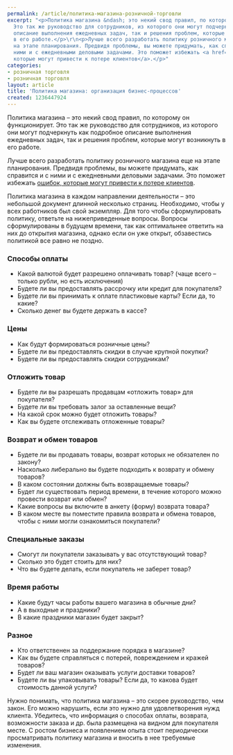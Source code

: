 ```yaml
---
permalink: /article/политика-магазина-розничной-торговли
excerpt: "<p>Политика магазина &ndash; это некий свод правил, по которому он функционирует.
  Это так же руководство для сотрудников, из которого они могут подчеркнуть как подробное
  описание выполнения ежедневных задач, так и решения проблем, которые могут возникнуть
  в его работе.</p>\r\n<p>Лучше всего разработать политику розничного магазина еще
  на этапе планирования. Предвидя проблемы, вы можете придумать, как справится и с
  ними и с ежедневными деловыми задачами. Это поможет избежать <a href=\"http://www.business101.ru/article/10-способов-потерять-покупателя\">ошибок,
  которые могут привести к потере клиентов</a>.</p>"
categories:
- розничная торговля
- розничная торговля
layout: article
title: 'Политика магазина: организация бизнес-процессов'
created: 1236447924
---
```

<p>Политика магазина &ndash; это некий свод правил, по которому он функционирует. Это так же руководство для сотрудников, из которого они могут подчеркнуть как подробное описание выполнения ежедневных задач, так и решения проблем, которые могут возникнуть в его работе.</p>
<p>Лучше всего разработать политику розничного магазина еще на этапе планирования. Предвидя проблемы, вы можете придумать, как справится и с ними и с ежедневными деловыми задачами. Это поможет избежать <a href="http://www.business101.ru/article/10-способов-потерять-покупателя">ошибок, которые могут привести к потере клиентов</a>.</p>
<p>Политика магазина в каждом направлении деятельности &ndash; это небольшой документ длинной несколько страниц. Необходимо, чтобы у всех работников был свой экземпляр. Для того чтобы сформулировать политику, ответьте на нижеприведенные вопросы. Вопросы сформулированы в будущем времени, так как оптимальнее ответить на них до открытия магазина, однако если он уже открыт, обзавестись политикой все равно не поздно.</p>
<h3>Способы оплаты</h3>
<ul>
    <li>Какой валютой будет разрешено оплачивать товар? (чаще всего &ndash; только рубли, но есть исключения)</li>
    <li>Будете ли вы предоставлять рассрочку или кредит для покупателя?</li>
    <li>Будете ли вы принимать к оплате пластиковые карты? Если да, то какие?</li>
    <li>Сколько денег вы будете держать в кассе?</li>
</ul>
<h3>Цены</h3>
<ul>
    <li>Как будут формироваться розничные цены?</li>
    <li>Будете ли вы предоставлять скидки в случае крупной покупки?</li>
    <li>Будете ли вы предоставлять скидки сотрудникам?</li>
</ul>
<h3>Отложить товар</h3>
<ul>
    <li>Будете ли вы разрешать продавцам &laquo;отложить товар&raquo; для покупателя?</li>
    <li>Будете ли вы требовать залог за оставленные вещи?</li>
    <li>На какой срок можно будет отложить товары?</li>
    <li>Как вы будете отслеживать отложенные товары?</li>
</ul>
<h3>Возврат и обмен товаров</h3>
<ul>
    <li>Будете ли вы продавать товары, возврат которых не обязателен по закону?</li>
    <li>Насколько либерально вы будете подходить к возврату и обмену товаров?</li>
    <li>В каком состоянии должны быть  возвращаемые товары?</li>
    <li>Будет ли существовать период времени, в течение которого можно провести возврат или обмен?</li>
    <li>Какие вопросы вы включите в анкету (форму) возврата товара?</li>
    <li>В каком месте вы поместите правила возврата и обмена товаров, чтобы с ними могли ознакомиться покупатели?</li>
</ul>
<h3>Специальные заказы</h3>
<ul>
    <li>Смогут ли покупатели заказывать у вас отсутствующий товар?</li>
    <li>Сколько это будет стоить для них?</li>
    <li>Что вы будете делать, если покупатель не заберет товар?</li>
</ul>
<h3>Время работы</h3>
<ul>
    <li>Какие будут часы работы вашего магазина в обычные дни?</li>
    <li>А в выходные и праздники?</li>
    <li>В какие праздники магазин будет закрыт?</li>
</ul>
<h3>Разное</h3>
<ul>
    <li>Кто ответственен за поддержание порядка в магазине?</li>
    <li>Как вы будете справляться с потерей, повреждением и кражей товаров?</li>
    <li>Будет ли ваш магазин оказывать услуги доставки товаров?</li>
    <li>Будете ли вы упаковывать товары? Если да, то какова будет стоимость данной услуги?</li>
</ul>
<p>Нужно понимать, что политика магазина &ndash; это скорее руководство, чем закон. Его можно нарушить, если это нужно для удовлетворения нужд клиента. Убедитесь, что информация о способах оплаты, возврата, возможности заказа и др. была размещена на видном для покупателя месте. С ростом бизнеса и появлением опыта стоит периодически просматривать политику магазина и вносить в нее требуемые изменения.<br />
&nbsp;</p>

